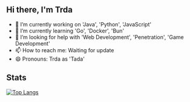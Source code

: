 ## Hi there, I'm Trda

- 🔭 I’m currently working on 'Java', 'Python', 'JavaScript'
- 🌱 I’m currently learning 'Go', 'Docker', 'Bun'
- 🤔 I’m looking for help with 'Web Development', 'Penetration', 'Game Development'
- 📫 How to reach me: Waiting for update
- 😄 Pronouns: Trda as 'Tada'

## Stats
[![Top Langs](https://github-readme-stats.vercel.app/api/top-langs/?username=Trda092&layout=compact&langs_count=10)](https://github.com/anuraghazra/github-readme-stats)



